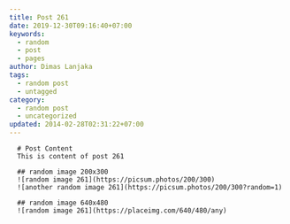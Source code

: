 ```yaml
---
title: Post 261
date: 2019-12-30T09:16:40+07:00
keywords:
  - random
  - post
  - pages
author: Dimas Lanjaka
tags:
  - random post
  - untagged
category:
  - random post
  - uncategorized
updated: 2014-02-28T02:31:22+07:00
---
```


      # Post Content
      This is content of post 261

      ## random image 200x300
      ![random image 261](https://picsum.photos/200/300)
      ![another random image 261](https://picsum.photos/200/300?random=1)

      ## random image 640x480
      ![random image 261](https://placeimg.com/640/480/any)
      
